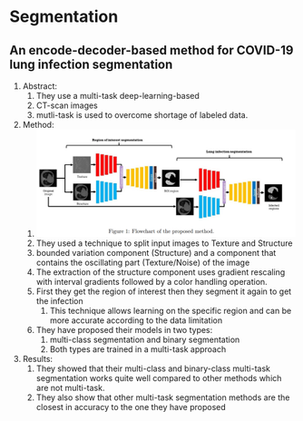 # Segmentation
## An encode-decoder-based method for COVID-19 lung infection segmentation
1. Abstract:
   1. They use a multi-task deep-learning-based
   2. CT-scan images
   3. mutli-task is used to overcome shortage of labeled data.
2. Method:
   1. ![img.png](images/encoder-decoder-base-segmentation-01.png)
   2. They used a technique to split input images to Texture and Structure
   3. bounded variation component (Structure) and a component that contains the oscillating part (Texture/Noise) of the image
   4. The extraction of the structure component uses gradient rescaling with interval gradients followed by a color handling operation.
   5. First they get the region of interest then they segment it again to get the infection
      1. This technique allows learning on the specific region and can be more accurate according to the data limitation
   6. They have proposed their models in two types:
      1. multi-class segmentation and binary segmentation
      2. Both types are trained in a multi-task approach
3. Results:
   1. They showed that their multi-class and binary-class multi-task segmentation works quite well compared to other methods which are not multi-task.
   2. They also show that other multi-task segmentation methods are the closest in accuracy to the one they have proposed